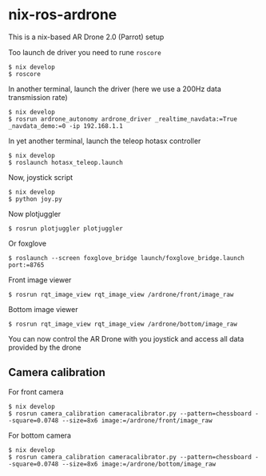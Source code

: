 # nix-ros-ardrone

This is a nix-based AR Drone 2.0 (Parrot) setup

Too launch de driver you need to rune `roscore`
```shell_session
$ nix develop
$ roscore
```

In another terminal, launch the driver (here we use a 200Hz data transmission rate)
```shell_session
$ nix develop
$ rosrun ardrone_autonomy ardrone_driver _realtime_navdata:=True _navdata_demo:=0 -ip 192.168.1.1
```

In yet another terminal, launch the teleop hotasx controller
```shell_session
$ nix develop
$ roslaunch hotasx_teleop.launch
```

Now, joystick script
```shell_session
$ nix develop
$ python joy.py
```

Now plotjuggler
```shell_session
$ rosrun plotjuggler plotjuggler
```

Or foxglove
```shell_session
$ roslaunch --screen foxglove_bridge launch/foxglove_bridge.launch port:=8765
```

Front image viewer
```shell_session
$ rosrun rqt_image_view rqt_image_view /ardrone/front/image_raw
```

Bottom image viewer
```shell_session
$ rosrun rqt_image_view rqt_image_view /ardrone/bottom/image_raw
```

You can now control the AR Drone with you joystick and access all data provided by the drone

## Camera calibration

For front camera
```shell_session
$ nix develop
$ rosrun camera_calibration cameracalibrator.py --pattern=chessboard --square=0.0748 --size=8x6 image:=/ardrone/front/image_raw
```

For bottom camera
```shell_session
$ nix develop
$ rosrun camera_calibration cameracalibrator.py --pattern=chessboard --square=0.0748 --size=8x6 image:=/ardrone/bottom/image_raw
```

